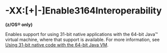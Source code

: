 ﻿<!--
* Copyright (c) 2021, 2021 IBM Corp. and others
*
* This program and the accompanying materials are made
* available under the terms of the Eclipse Public License 2.0
* which accompanies this distribution and is available at
* https://www.eclipse.org/legal/epl-2.0/ or the Apache
* License, Version 2.0 which accompanies this distribution and
* is available at https://www.apache.org/licenses/LICENSE-2.0.
*
* This Source Code may also be made available under the
* following Secondary Licenses when the conditions for such
* availability set forth in the Eclipse Public License, v. 2.0
* are satisfied: GNU General Public License, version 2 with
* the GNU Classpath Exception [1] and GNU General Public
* License, version 2 with the OpenJDK Assembly Exception [2].
*
* [1] https://www.gnu.org/software/classpath/license.html
* [2] http://openjdk.java.net/legal/assembly-exception.html
*
* SPDX-License-Identifier: EPL-2.0 OR Apache-2.0 OR GPL-2.0 WITH
* Classpath-exception-2.0 OR LicenseRef-GPL-2.0 WITH Assembly-exception
-->

# -XX:[+|-]Enable3164Interoperability

**(z/OS&reg; only)**

Enables support for using 31-bit native applications with the 64-bit Java&trade; virtual machine, where that support is available. For more information, see [Using 31-bit native code with the 64-bit Java VM](https://www.ibm.com/docs/en/SSYKE2_8.0.0/com.ibm.java.vm.80.doc/docs/jni_31on64bit_zos.html).

<!-- ==== END OF TOPIC ==== xxenable3164interoperability.md ==== -->
